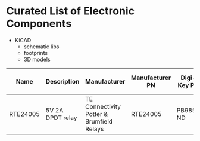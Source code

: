 # Curated List of Electronic Components

* KiCAD
  - schematic libs
  - footprints
  - 3D models

Name | Description | Manufacturer | Manufacturer PN | Digi-Key PN | LCSC PN | Added Here On
-----|-------------|--------------|-----------------|----------|-------------|--------------
RTE24005 | 5V 2A DPDT relay | TE Connectivity Potter & Brumfield Relays | RTE24005 | PB985-ND | C1524520 | 2022-07-05

